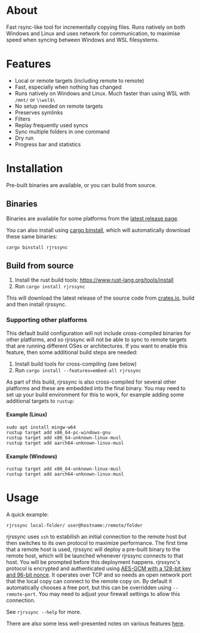 About
=====

Fast rsync-like tool for incrementally copying files. Runs natively on both Windows and Linux and uses network for communication, to maximise speed when syncing between Windows and WSL filesystems.

Features
========

* Local or remote targets (including remote to remote)
* Fast, especially when nothing has changed
* Runs natively on Windows and Linux. Much faster than using WSL with `/mnt/` or `\\wsl$\`
* No setup needed on remote targets
* Preserves symlinks
* Filters
* Replay frequently used syncs
* Sync multiple folders in one command
* Dry run
* Progress bar and statistics

Installation
============

Pre-built binaries are available, or you can build from source.

## Binaries

Binaries are available for some platforms from the [latest release page](https://github.com/Robert-Hughes/rjrssync/releases/latest).

You can also install using [cargo binstall](https://github.com/cargo-bins/cargo-binstall), which will automatically download these same binaries:

```
cargo binstall rjrssync
```

## Build from source

1. Install the rust build tools: https://www.rust-lang.org/tools/install
2. Run `cargo install rjrssync`

This will download the latest release of the source code from [crates.io](https://crates.io/crates/rjrssync), build and then install rjrssync.

### Supporting other platforms

This default build configuration will not include cross-compiled binaries for other platforms, and so rjrssync will not be able to sync to remote targets that are running different OSes or architectures. If you want to enable this feature, then some additional build steps are needed:

1. Install build tools for cross-compiling (see below)
2. Run `cargo install --features=embed-all rjrssync`

As part of this build, rjrssync is also cross-compiled for several other platforms and these are embedded into the final binary. You may need to set up your build environment for this to work, for example adding some additional targets to `rustup`:

#### Example (Linux)

```
sudo apt install mingw-w64
rustup target add x86_64-pc-windows-gnu
rustup target add x86_64-unknown-linux-musl
rustup target add aarch64-unknown-linux-musl
```
#### Example (Windows)

```
rustup target add x86_64-unknown-linux-musl
rustup target add aarch64-unknown-linux-musl
```

Usage
=====

A quick example:

```
rjrssync local-folder/ user@hostname:/remote/folder
```

rjrssync uses `ssh` to estabilish an initial connection to the remote host but then switches to its own protocol to maximize performance. The first time that a remote host is used, rjrssync will deploy a pre-built binary to the remote host, which will be launched whenever rjrssync connects to that host. You will be prompted before this deployment happens. rjrssync's protocol is encrypted and authenticated using [AES-GCM with a 128-bit key and 96-bit nonce](https://docs.rs/aes-gcm/latest/aes_gcm/index.html). It operates over TCP and so needs an open network port that the local copy can connect to the remote copy on. By default it automatically chooses a free port, but this can be overridden using `--remote-port`. You may need to adjust your firewall settings to allow this connection.

See `rjrssync --help` for more.

There are also some less well-presented notes on various features [here](docs/notes.md).